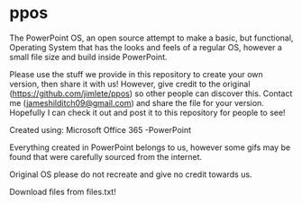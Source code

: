 # ppos
The PowerPoint OS, an open source attempt to make a basic, but functional, Operating System that has the looks and feels of a regular OS, however a small file size and build inside PowerPoint.

Please use the stuff we provide in this repository to create your own version, then share it with us! 
However, give credit to the original (https://github.com/jimlete/ppos) so other people can discover this.
Contact me (jameshilditch09@gmail.com) and share the file for your version. Hopefully I can check it out and post it to this repository for people to see!

Created using:
Microsoft Office 365
-PowerPoint

Everything created in PowerPoint belongs to us, however some gifs may be found that were carefully sourced from the internet.

Original OS please do not recreate and give no credit towards us.

Download files from files.txt!
